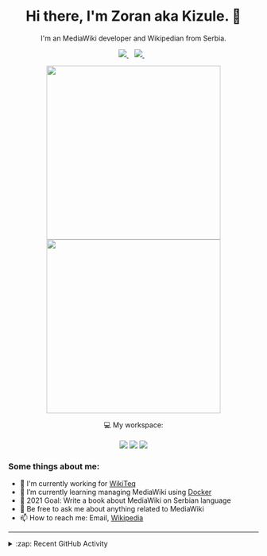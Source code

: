 <h1 align="center">
Hi there, I'm Zoran aka Kizule. 👋
</h1>

<p align="center">
I'm an MediaWiki developer and Wikipedian from Serbia.
</p>

<p align="center">

  <a href="https://www.linkedin.com/in/zoran-dori-85707a216/">
    <img src="https://img.shields.io/badge/linkedin-%230077B5.svg?&style=for-the-badge&logo=linkedin&logoColor=white" />
  </a>&nbsp;&nbsp;
  <a href="https://instagram.com/iamkizule">
    <img src="https://img.shields.io/badge/instagram-%23E4405F.svg?&style=for-the-badge&logo=instagram&logoColor=white" />        
  </a>&nbsp;&nbsp;

</p>

<p align='center'>
  <a href="#"><img src="https://github-readme-stats.vercel.app/api?username=kizule&show_icons=true&count_private=true&theme=dark" width="350"></a>
  <br>
  <a href="#"><img src="https://github-readme-stats.vercel.app/api/top-langs/?username=kizule&count_private=true&theme=dark" width="350"></a>
</p>

<p align="center">
  💻 My workspace:<br/><br/>
  <img src="https://img.shields.io/badge/windows-%230078D6.svg?&style=for-the-badge&logo=windows&logoColor=white" />
  <img src="https://img.shields.io/badge/amd-ryzen%20%205%203500u-%230071C5.svg?&style=for-the-badge&logo=amd&logoColor=white" />
  <img src="https://img.shields.io/badge/RAM-8GB-%230071C5.svg?&style=for-the-badge&logoColor=white" />
</p>

### Some things about me:

* 💼 I'm currently working for [WikiTeq](https://wikiteq.com)
* 🌱 I’m currently learning managing MediaWiki using [Docker](https://docker.com)
* 🥅 2021 Goal: Write a book about MediaWiki on Serbian language
* 💬 Be free to ask me about anything related to MediaWiki
* 📫 How to reach me: Email, [Wikipedia](https://en.wikipedia.org/wiki/User_talk:Kizule)

---
<details>
  <summary>:zap: Recent GitHub Activity</summary>

<!--RECENT_ACTIVITY:start-->
1. 🎉 Merged PR [#98](https://github.com/kizule/hacktoberfest-2021/pull/98) in [kizule/hacktoberfest-2021](https://github.com/kizule/hacktoberfest-2021)
2. 🎉 Merged PR [#97](https://github.com/kizule/hacktoberfest-2021/pull/97) in [kizule/hacktoberfest-2021](https://github.com/kizule/hacktoberfest-2021)
3. 🎉 Merged PR [#96](https://github.com/kizule/hacktoberfest-2021/pull/96) in [kizule/hacktoberfest-2021](https://github.com/kizule/hacktoberfest-2021)
4. 🎉 Merged PR [#95](https://github.com/kizule/hacktoberfest-2021/pull/95) in [kizule/hacktoberfest-2021](https://github.com/kizule/hacktoberfest-2021)
5. 🎉 Merged PR [#94](https://github.com/kizule/hacktoberfest-2021/pull/94) in [kizule/hacktoberfest-2021](https://github.com/kizule/hacktoberfest-2021)
<!--RECENT_ACTIVITY:end-->
<!--RECENT_ACTIVITY:last_update-->
Last Updated: Tuesday, October 5th, 2021, 12:58:36 AM
<!--RECENT_ACTIVITY:last_update_end-->

</details>
